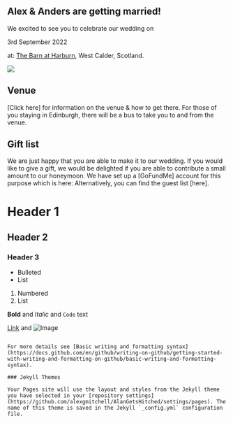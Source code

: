 ## **Alex & Anders are getting married!**

We excited to see you to celebrate our wedding on 

3rd September 2022 

at: [The Barn at Harburn](https://www.harburnbarn.co.uk/), West Calder, Scotland.

<a href="https://lh3.googleusercontent.com/cY8BXCwazWQZm8BweM1CtWGDvP4odxP2AYj-OV0ES2RrTpshjKqY0Xl_TGH3MOBXV2-mJF2ZrrlsKQIBj3c6OcfW1t7M_VNLRKNNDC52mJwBb8sIgg5ve2l-luJN7sDvLxoFtC-uNg=w2400?source=screenshot.guru"> <img src="https://lh3.googleusercontent.com/cY8BXCwazWQZm8BweM1CtWGDvP4odxP2AYj-OV0ES2RrTpshjKqY0Xl_TGH3MOBXV2-mJF2ZrrlsKQIBj3c6OcfW1t7M_VNLRKNNDC52mJwBb8sIgg5ve2l-luJN7sDvLxoFtC-uNg=w600-h315-p-k" /> </a>


## Venue

[Click here] for information on the venue & how to get there. For those of you staying in Edinburgh, there will be a bus to take you to and from the venue.


## Gift list

We are just happy that you are able to make it to our wedding.
If you would like to give a gift, we would be delighted if you are able to contribute a small amount to our honeymoon. We have set up a [GoFundMe] account for this purpose which is here:
Alternatively, you can find the guest list [here].

# Header 1
## Header 2
### Header 3

- Bulleted
- List

1. Numbered
2. List

**Bold** and _Italic_ and `Code` text

[Link](url) and ![Image](src)
```

For more details see [Basic writing and formatting syntax](https://docs.github.com/en/github/writing-on-github/getting-started-with-writing-and-formatting-on-github/basic-writing-and-formatting-syntax).

### Jekyll Themes

Your Pages site will use the layout and styles from the Jekyll theme you have selected in your [repository settings](https://github.com/alexgmitchell/AlanGetsHitched/settings/pages). The name of this theme is saved in the Jekyll `_config.yml` configuration file.


